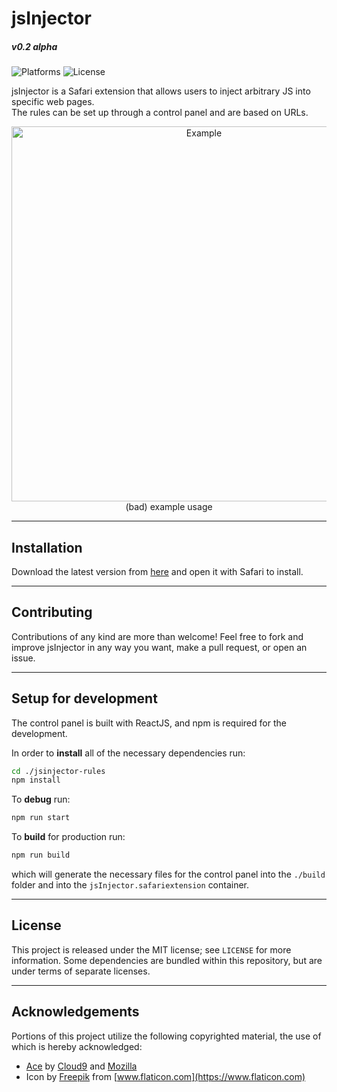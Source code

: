 # jsInjector
##### v0.2 alpha
![Platforms](https://img.shields.io/badge/platform-Safari-lightgrey.svg) ![License](https://img.shields.io/badge/license-MIT-blue.svg)

jsInjector is a Safari extension that allows users to inject arbitrary JS into specific web pages.\
The rules can be set up through a control panel and are based on URLs.

<p align="center">
  <img alt="Example" src="https://i.imgur.com/vGLLRLC.png" width="auto" height="600">
  <br/>
  (bad) example usage
</p>

---
## Installation
Download the latest version from [here](https://github.com/carlo-/jsinjector/releases) and open it with Safari to install.

---
## Contributing
Contributions of any kind are more than welcome! Feel free to fork and improve jsInjector in any way you want, make a pull request, or open an issue.

---
## Setup for development
The control panel is built with ReactJS, and npm is required for the development.

In order to **install** all of the necessary dependencies run:
```bash
cd ./jsinjector-rules
npm install
```

To **debug** run:
```bash
npm run start
```

To **build** for production run:
```bash
npm run build
```
which will generate the necessary files for the control panel into the `./build` folder and into the `jsInjector.safariextension` container.

---
## License
This project is released under the MIT license; see `LICENSE` for more information. Some dependencies are bundled within this repository, but are under terms of separate licenses.

---
## Acknowledgements
Portions of this project utilize the following copyrighted material, the use of which is hereby acknowledged:
* [Ace](https://github.com/ajaxorg/ace) by [Cloud9](https://c9.io) and [Mozilla](https://www.mozilla.org)
* Icon by [Freepik](http://www.freepik.com/) from [www.flaticon.com](https://www.flaticon.com)


